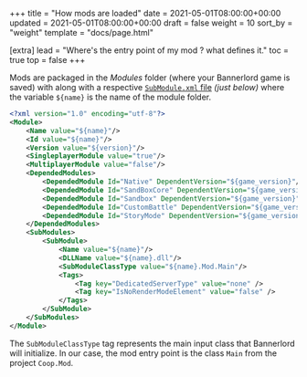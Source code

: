 +++
title = "How mods are loaded"
date = 2021-05-01T08:00:00+00:00
updated = 2021-05-01T08:00:00+00:00
draft = false
weight = 10
sort_by = "weight"
template = "docs/page.html"

[extra]
lead = "Where's the entry point of my mod ? what defines it."
toc = true
top = false
+++

Mods are packaged in the *Modules* folder (where your Bannerlord game is saved) with along with a respective [`SubModule.xml` file](https://github.com/Bannerlord-Coop-Team/BannerlordCoop/blob/development/template/SubModule.xml) *(just below)* where the variable `${name}` is the name of the module folder.

```xml
<?xml version="1.0" encoding="utf-8"?>
<Module>
    <Name value="${name}"/>
    <Id value="${name}"/>
    <Version value="${version}"/>
    <SingleplayerModule value="true"/>
    <MultiplayerModule value="false"/>
    <DependedModules>
        <DependedModule Id="Native" DependentVersion="${game_version}"/>
        <DependedModule Id="SandBoxCore" DependentVersion="${game_version}"/>
        <DependedModule Id="Sandbox" DependentVersion="${game_version}"/>
        <DependedModule Id="CustomBattle" DependentVersion="${game_version}"/>
        <DependedModule Id="StoryMode" DependentVersion="${game_version}"/>
    </DependedModules>
    <SubModules>
        <SubModule>
            <Name value="${name}"/>
            <DLLName value="${name}.dll"/>
            <SubModuleClassType value="${name}.Mod.Main"/>
            <Tags>
                <Tag key="DedicatedServerType" value="none" />
                <Tag key="IsNoRenderModeElement" value="false" />
            </Tags>
        </SubModule>
    </SubModules>
</Module>
```

The `SubModuleClassType` tag represents the main input class that Bannerlord will initialize. In our case, the mod entry point is the class ``Main`` from the project ``Coop.Mod``.